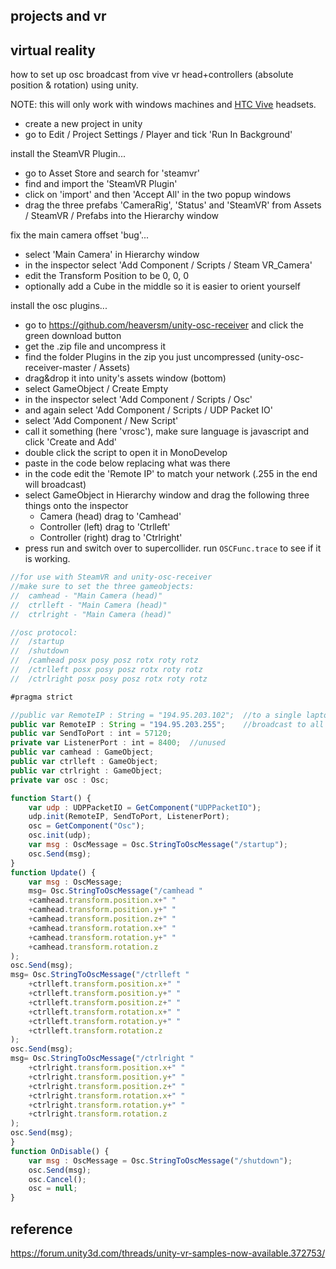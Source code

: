 projects and vr
--------------------


virtual reality
--

how to set up osc broadcast from vive vr head+controllers (absolute position & rotation) using unity.

NOTE: this will only work with windows machines and [HTC Vive](https://www.vive.com) headsets.

* create a new project in unity
* go to Edit / Project Settings / Player and tick 'Run In Background'

install the SteamVR Plugin...

* go to Asset Store and search for 'steamvr'
* find and import the 'SteamVR Plugin'
* click on 'import' and then 'Accept All' in the two popup windows
* drag the three prefabs 'CameraRig', 'Status' and 'SteamVR' from Assets / SteamVR / Prefabs into the Hierarchy window

fix the main camera offset 'bug'...

* select 'Main Camera' in Hierarchy window
* in the inspector select 'Add Component / Scripts / Steam VR_Camera'
* edit the Transform Position to be 0, 0, 0
* optionally add a Cube in the middle so it is easier to orient yourself

install the osc plugins...

* go to https://github.com/heaversm/unity-osc-receiver and click the green download button
* get the .zip file and uncompress it
* find the folder Plugins in the zip you just uncompressed (unity-osc-receiver-master / Assets)
* drag&drop it into unity's assets window (bottom)
* select GameObject / Create Empty
* in the inspector select 'Add Component / Scripts / Osc'
* and again select 'Add Component / Scripts / UDP Packet IO'
* select 'Add Component / New Script'
* call it something (here 'vrosc'), make sure language is javascript and click 'Create and Add'
* double click the script to open it in MonoDevelop
* paste in the code below replacing what was there
* in the code edit the 'Remote IP' to match your network (.255 in the end will broadcast)
* select GameObject in Hierarchy window and drag the following three things onto the inspector
  * Camera (head) drag to 'Camhead'
  * Controller (left) drag to 'Ctrlleft'
  * Controller (right) drag to 'Ctrlright'
* press run and switch over to supercollider. run `OSCFunc.trace` to see if it is working.

```javascript
//for use with SteamVR and unity-osc-receiver
//make sure to set the three gameobjects:
//  camhead - "Main Camera (head)"
//  ctrlleft - "Main Camera (head)"
//  ctrlright - "Main Camera (head)"

//osc protocol:
//	/startup
//	/shutdown
//	/camhead posx posy posz rotx roty rotz
//	/ctrlleft posx posy posz rotx roty rotz
//	/ctrlright posx posy posz rotx roty rotz

#pragma strict

//public var RemoteIP : String = "194.95.203.102";	//to a single laptop running sc
public var RemoteIP : String = "194.95.203.255";	//broadcast to all laptops running sc on network
public var SendToPort : int = 57120;
private var ListenerPort : int = 8400;	//unused
public var camhead : GameObject;
public var ctrlleft : GameObject;
public var ctrlright : GameObject;
private var osc : Osc;

function Start() {
    var udp : UDPPacketIO = GetComponent("UDPPacketIO");
    udp.init(RemoteIP, SendToPort, ListenerPort);
    osc = GetComponent("Osc");
    osc.init(udp);
    var msg : OscMessage = Osc.StringToOscMessage("/startup");
    osc.Send(msg);
}
function Update() {
    var msg : OscMessage;
    msg= Osc.StringToOscMessage("/camhead "
    +camhead.transform.position.x+" "
    +camhead.transform.position.y+" "
    +camhead.transform.position.z+" "
    +camhead.transform.rotation.x+" "
    +camhead.transform.rotation.y+" "
    +camhead.transform.rotation.z
);
osc.Send(msg);
msg= Osc.StringToOscMessage("/ctrlleft "
    +ctrlleft.transform.position.x+" "
    +ctrlleft.transform.position.y+" "
    +ctrlleft.transform.position.z+" "
    +ctrlleft.transform.rotation.x+" "
    +ctrlleft.transform.rotation.y+" "
    +ctrlleft.transform.rotation.z
);
osc.Send(msg);
msg= Osc.StringToOscMessage("/ctrlright "
    +ctrlright.transform.position.x+" "
    +ctrlright.transform.position.y+" "
    +ctrlright.transform.position.z+" "
    +ctrlright.transform.rotation.x+" "
    +ctrlright.transform.rotation.y+" "
    +ctrlright.transform.rotation.z
);
osc.Send(msg);
}
function OnDisable() {
    var msg : OscMessage = Osc.StringToOscMessage("/shutdown");
    osc.Send(msg);
    osc.Cancel();
    osc = null;
}
```

reference
--

https://forum.unity3d.com/threads/unity-vr-samples-now-available.372753/
